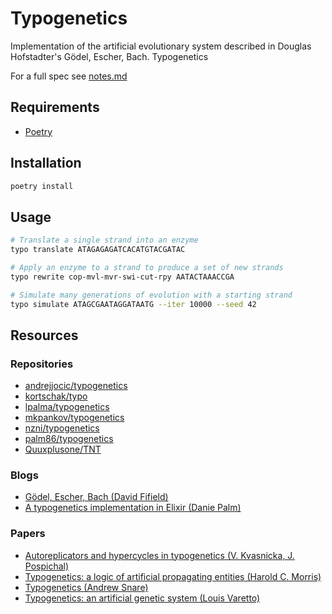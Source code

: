 # Typogenetics

Implementation of the artificial evolutionary system described in Douglas Hofstadter's Gödel, Escher, Bach. Typogenetics

For a full spec see [notes.md](notes.md)

## Requirements

- [Poetry](https://python-poetry.org/)

## Installation

```bash
poetry install
```

## Usage

```bash
# Translate a single strand into an enzyme
typo translate ATAGAGAGATCACATGTACGATAC

# Apply an enzyme to a strand to produce a set of new strands
typo rewrite cop-mvl-mvr-swi-cut-rpy AATACTAAACCGA

# Simulate many generations of evolution with a starting strand
typo simulate ATAGCGAATAGGATAATG --iter 10000 --seed 42
```

## Resources

### Repositories

- [andrejjocic/typogenetics](https://github.com/andrejjocic/typogenetics)
- [kortschak/typo](https://github.com/kortschak/typo)
- [lpalma/typogenetics](https://github.com/lpalma/typogenetics)
- [mkpankov/typogenetics](https://github.com/mkpankov/typogenetics)
- [nzni/typogenetics](https://github.com/nzni/typogenetics)
- [palm86/typogenetics](https://github.com/palm86/typogenetics)
- [Quuxplusone/TNT](https://github.com/Quuxplusone/TNT)

### Blogs

- [Gödel, Escher, Bach (David Fifield)](https://www.bamsoftware.com/hacks/geb)
- [A typogenetics implementation in Elixir (Danie Palm)](https://dev.to/palm86/a-typogenetics-implementation-in-elixir-1jfg)

### Papers

- [Autoreplicators and hypercycles in typogenetics (V. Kvasnicka, J. Pospichal)](https://www.sciencedirect.com/science/article/abs/pii/S016612800100464X)
- [Typogenetics: a logic of artificial propagating entities (Harold C. Morris)](https://open.library.ubc.ca/media/stream/pdf/831/1.0106810/1)
- [Typogenetics (Andrew Snare)](https://www.csse.monash.edu.au/hons/projects/1999/Andrew.Snare/thesis.pdf)
- [Typogenetics: an artificial genetic system (Louis Varetto)](https://pubmed.ncbi.nlm.nih.gov/8474250/)
